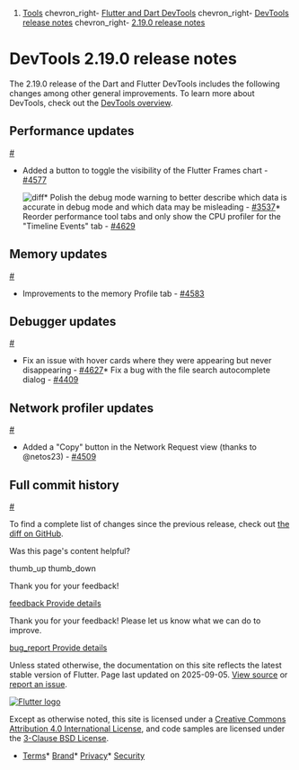 1. [Tools](/tools) chevron\_right- [Flutter and Dart DevTools](/tools/devtools) chevron\_right- [DevTools release notes](/tools/devtools/release-notes) chevron\_right- [2.19.0 release notes](/tools/devtools/release-notes/release-notes-2.19.0)

DevTools 2.19.0 release notes
=============================

The 2.19.0 release of the Dart and Flutter DevTools includes the following changes among other general improvements. To learn more about DevTools, check out the [DevTools overview](https://docs.flutter.dev/tools/devtools).

Performance updates
-------------------

[#](#performance-updates)

* Added a button to toggle the visibility of the Flutter Frames chart - [#4577](https://github.com/flutter/devtools/pull/4577)

  ![diff](/tools/devtools/release-notes/images-2.19.0/4577.png "Flutter Frames")* Polish the debug mode warning to better describe which data is accurate in debug mode and which data may be misleading - [#3537](https://github.com/flutter/devtools/pull/3537)* Reorder performance tool tabs and only show the CPU profiler for the "Timeline Events" tab - [#4629](https://github.com/flutter/devtools/pull/4629)

Memory updates
--------------

[#](#memory-updates)

* Improvements to the memory Profile tab - [#4583](https://github.com/flutter/devtools/pull/4583)

Debugger updates
----------------

[#](#debugger-updates)

* Fix an issue with hover cards where they were appearing but never disappearing - [#4627](https://github.com/flutter/devtools/pull/4627)* Fix a bug with the file search autocomplete dialog - [#4409](https://github.com/flutter/devtools/pull/4409)

Network profiler updates
------------------------

[#](#network-profiler-updates)

* Added a "Copy" button in the Network Request view (thanks to @netos23) - [#4509](https://github.com/flutter/devtools/pull/4509)

Full commit history
-------------------

[#](#full-commit-history)

To find a complete list of changes since the previous release, check out [the diff on GitHub](https://github.com/flutter/devtools/compare/v2.18.0...v2.19.0).

Was this page's content helpful?

thumb\_up thumb\_down

Thank you for your feedback!

 [feedback Provide details](https://github.com/flutter/website/issues/new?template=1_page_issue.yml&&page-url=https://docs.flutter.dev/tools/devtools/release-notes/release-notes-2.19.0/&page-source=https://github.com/flutter/website/tree/main/src/content/tools/devtools/release-notes/release-notes-2.19.0.md)

Thank you for your feedback! Please let us know what we can do to improve.

 [bug\_report Provide details](https://github.com/flutter/website/issues/new?template=1_page_issue.yml&&page-url=https://docs.flutter.dev/tools/devtools/release-notes/release-notes-2.19.0/&page-source=https://github.com/flutter/website/tree/main/src/content/tools/devtools/release-notes/release-notes-2.19.0.md)

Unless stated otherwise, the documentation on this site reflects the latest stable version of Flutter. Page last updated on 2025-09-05. [View source](https://github.com/flutter/website/tree/main/src/content/tools/devtools/release-notes/release-notes-2.19.0.md) or [report an issue](https://github.com/flutter/website/issues/new?template=1_page_issue.yml&&page-url=https://docs.flutter.dev/tools/devtools/release-notes/release-notes-2.19.0/&page-source=https://github.com/flutter/website/tree/main/src/content/tools/devtools/release-notes/release-notes-2.19.0.md "Report an issue with this page").

[![Flutter logo](/assets/images/branding/flutter/logo+text/horizontal/white.svg)](https://flutter.dev)

Except as otherwise noted, this site is licensed under a [Creative Commons Attribution 4.0 International License](https://creativecommons.org/licenses/by/4.0/), and code samples are licensed under the [3-Clause BSD License](https://opensource.org/licenses/BSD-3-Clause).

* [Terms](/tos "Terms of use")* [Brand](/brand "Brand usage guidelines")* [Privacy](https://policies.google.com/privacy "Privacy policy")* [Security](/security "Security philosophy and practices")

   